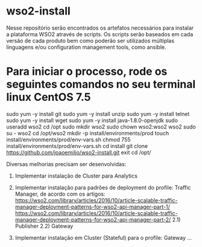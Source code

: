# wso2-install
Nesse repositório serão encontrados os artefatos necessários para instalar a plataforma WSO2 através de scripts. Os scripts serão baseados em cada versão de cada produto bem como poderão ser utilizados múltiplas linguagens e/ou configuration management tools, como ansible.

# Para iniciar o processo, rode os seguintes comandos no seu terminal linux CentOS 7.5

sudo yum -y install git
sudo yum -y install unzip 
sudo yum -y install telnet
sudo yum -y install wget
sudo yum -y install java-1.8.0-openjdk
sudo useradd wso2
cd /opt
sudo mkdir wso2
sudo chown wso2:wso2 wso2
sudo su - wso2
cd /opt/wso2 
mkdir -p install/environments/prod
touch install/environments/prod/env-vars.sh
chmod 755 install/environments/prod/env-vars.sh
cd install
git clone https://github.com/joaoemilio/wso2-install.git
exit
cd /opt/


Diversas melhorias precisam ser desenvolvidas:
1) Implementar instalação de Cluster para Analytics
2) Implementar instalação para padrões de deployment do profile: Traffic Manager, de acordo com os artigos:
https://wso2.com/library/articles/2016/10/article-scalable-traffic-manager-deployment-patterns-for-wso2-api-manager-part-1/
https://wso2.com/library/articles/2016/10/article-scalable-traffic-manager-deployment-patterns-for-wso2-api-manager-part-2/
  2.1) Publisher
  2.2) Gateway

3) Implementar instalação em Cluster (Stateful) para o profile: Gateway
...